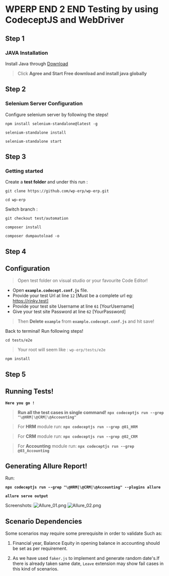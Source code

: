 # WPERP END 2 END Testing by using CodeceptJS and WebDriver

## Step 1
### JAVA Installation 
Install Java through [Download](https://java.com/en/download/)

> Click  **Agree and Start Free download and install java globally**
## Step 2
### Selenium Server Configuration
Configure selenium server by following the steps!
```
npm install selenium-standalone@latest -g
```
```
selenium-standalone install
```
```
selenium-standalone start
```

## Step 3
### Getting started

Create a **test folder** and under this run :

```
git clone https://github.com/wp-erp/wp-erp.git
```
```
cd wp-erp
```
Switch branch :
```
git checkout test/automation
```
```
composer install
```
```
composer dumpautoload -o
```

## Step 4
## Configuration
 
> Open test folder on visual studio or your favourite Code Editor!

 - Open **`example.codecept.conf.js`** file.
 - Provide your test Url at  line `12` [Must be a complete url eg: https://rinky.test]
 - Provide your test site Username at line `61` [YourUsername]
 - Give your test site Password at line `62` [YourPassword]
 
 
> Then **Delete** **`example`**  from **`example.codecept.conf.js`** and hit save! 

Back to terminal! Run following steps!
```
cd tests/e2e
```

>Your root will seem like :  `wp-erp/tests/e2e `

```
npm install
```

## Step 5

## Running Tests!

**`Here you go !`**
>**Run all the test cases in single command!**
>**`npx codeceptjs run --grep "\@HRM|\@CRM|\@Accounting" `**


>For **HRM** module run:
**`npx codeceptjs run --grep @01_HRM`** 

> For **CRM** module run:
**`npx codeceptjs run --grep @02_CRM`** 

>For **Accounting** module run:
**`npx codeceptjs run --grep @03_Accounting`** 

## Generating Allure Report!

Run:

**`npx codeceptjs run --grep "\@HRM|\@CRM|\@Accounting" --plugins allure`**

**`allure serve output`**

Screenshots:
![Allure_01.png](https://i.postimg.cc/D0Cvqc08/allure-report.png)
![Allure_02.png](https://i.postimg.cc/SxHF8xLL/graph.png)
## Scenario Dependencies

Some scenarios may require some prerequisite in order to validate Such as:

1. Financial year, Balance Equity in opening balance in accounting should be set as per requirement.
    
2. As we have used ``faker.js`` to implement and generate random date's.If there is already taken same date, ``Leave`` extension may show fail cases in this kind of scenarios.